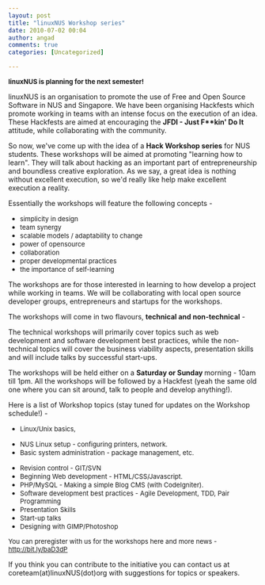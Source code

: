 ```yaml
---
layout: post
title: "linuxNUS Workshop series"
date: 2010-07-02 00:04
author: angad
comments: true
categories: [Uncategorized]

---
```

<span style="font-size: small;"><span style="font-weight: bold;">linuxNUS is planning for the next semester!</span></span>

linuxNUS is an organisation to promote the use of Free and Open Source Software in NUS and Singapore. We have been organising Hackfests which promote working in teams with an intense focus on the execution of an idea. These Hackfests are aimed at encouraging the <span style="font-weight: bold;">JFDI - Just F**kin' Do It</span> attitude, while collaborating with the community.

So now, we've come up with the idea of a <span style="font-weight: bold;">Hack Workshop series</span> for NUS students. These workshops will be aimed at promoting "learning how to learn". They will talk about hacking as an important part of entrepreneurship and boundless creative exploration. As we say, a great idea is nothing without excellent execution, so we'd really like help make excellent execution a reality.

Essentially the workshops will feature the following concepts -
<ul>
	<li><span style="font-size: small;">simplicity in design</span></li>
	<li><span style="font-size: small;">team synergy</span></li>
	<li><span style="font-size: small;">scalable models / adaptability to change</span></li>
	<li><span style="font-size: small;">power of opensource</span></li>
	<li><span style="font-size: small;">collaboration</span></li>
	<li><span style="font-size: small;">proper developmental practices</span></li>
	<li><span style="font-size: small;">the importance of self-learning</span></li>
</ul>
<span style="font-size: small;"> </span>

The workshops are for those interested in learning to how develop a project while working in teams. We will be collaborating with local open source developer groups, entrepreneurs and startups for the workshops.

The workshops will come in two flavours, <span style="font-weight: bold;">technical and non-technical</span> -

The technical workshops will primarily cover topics such as web development and software development best practices, while the non-technical topics will cover the business viability aspects, presentation skills and will include talks by successful start-ups.

The workshops will be held either on a <span style="font-weight: bold;">Saturday or Sunday </span>morning - 10am till 1pm. All the workshops will be followed by a
Hackfest (yeah the same old one where you can sit around, talk to people and develop anything!).

Here is a list of Workshop topics (stay tuned for updates on the Workshop schedule!) -
<ul>
	<li><span style="font-size: small;">Linux/Unix basics,</span></li>
</ul>
<ul>
	<li><span style="font-size: small;">NUS Linux setup - configuring printers, network.</span></li>
	<li><span style="font-size: small;">Basic system administration - package management, etc.</span></li>
</ul>
<ul>
	<li><span style="font-size: small;">Revision control - GIT/SVN</span></li>
	<li><span style="font-size: small;">Beginning Web development - HTML/CSS/Javascript.</span></li>
	<li><span style="font-size: small;">PHP/MySQL - Making a simple Blog CMS (with CodeIgniter).</span></li>
	<li><span style="font-size: small;">Software development best practices - Agile Development, TDD, Pair Programming</span></li>
	<li><span style="font-size: small;">Presentation Skills</span></li>
	<li><span style="font-size: small;">Start-up talks</span></li>
	<li><span style="font-size: small;">Designing with GIMP/Photoshop</span></li>
</ul>
<span style="font-size: small;">
You can preregister with us for the workshops here and more news -<a href="http://bit.ly/baD3dP" target="_blank"> http://bit.ly/baD3dP</a></span>

If you think you can contribute to the initiative you can contact us at coreteam(at)linuxNUS(dot)org with suggestions for topics or speakers.
